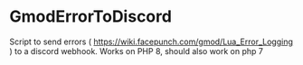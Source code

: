 # GmodErrorToDiscord
Script to send errors ( https://wiki.facepunch.com/gmod/Lua_Error_Logging ) to a discord webhook. 
Works on PHP 8, should also work on php 7

